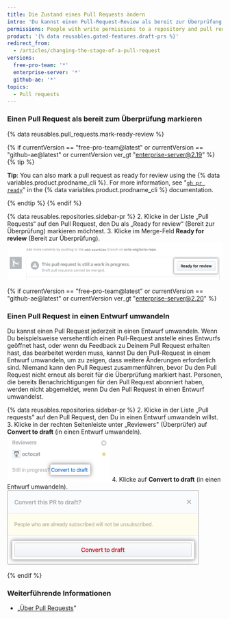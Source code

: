 ```yaml
---
title: Die Zustand eines Pull Requests ändern
intro: 'Du kannst einen Pull-Request-Review als bereit zur Überprüfung markieren{% if currentVersion == "free-pro-team@latest" or currentVersion == "github-ae@latest" or currentVersion ver_gt "enterprise-server@2.20" %} oder einen Pull Request in einen Entwurf umwandeln{% endif %}.'
permissions: People with write permissions to a repository and pull request authors can change the stage of a pull request.
product: '{% data reusables.gated-features.draft-prs %}'
redirect_from:
  - /articles/changing-the-stage-of-a-pull-request
versions:
  free-pro-team: '*'
  enterprise-server: '*'
  github-ae: '*'
topics:
  - Pull requests
---
```


### Einen Pull Request als bereit zum Überprüfung markieren

{% data reusables.pull_requests.mark-ready-review %}

{% if currentVersion == "free-pro-team@latest" or currentVersion == "github-ae@latest" or currentVersion ver_gt "enterprise-server@2.19" %}
{% tip %}

**Tip**: You can also mark a pull request as ready for review using the {% data variables.product.prodname_cli %}. For more information, see "[`gh pr ready`](https://cli.github.com/manual/gh_pr_ready)" in the {% data variables.product.prodname_cli %} documentation.

{% endtip %}
{% endif %}

{% data reusables.repositories.sidebar-pr %}
2. Klicke in der Liste „Pull Requests“ auf den Pull Request, den Du als „Ready for review“ (Bereit zur Überprüfung) markieren möchtest.
3. Klicke im Merge-Feld **Ready for review** (Bereit zur Überprüfung). ![Schaltfläche „Ready for review“ (Bereit für Review)](/assets/images/help/pull_requests/ready-for-review-button.png)

{% if currentVersion == "free-pro-team@latest" or currentVersion == "github-ae@latest" or currentVersion ver_gt "enterprise-server@2.20" %}

### Einen Pull Request in einen Entwurf umwandeln

Du kannst einen Pull Request jederzeit in einen Entwurf umwandeln. Wenn Du beispielsweise versehentlich einen Pull-Request anstelle eines Entwurfs geöffnet hast, oder wenn du Feedback zu Deinem Pull Request erhalten hast, das bearbeitet werden muss, kannst Du den Pull-Request in einem Entwurf umwandeln, um zu zeigen, dass weitere Änderungen erforderlich sind. Niemand kann den Pull Request zusammenführen, bevor Du den Pull Request nicht erneut als bereit für die Überprüfung markiert hast. Personen, die bereits Benachrichtigungen für den Pull Request abonniert haben, werden nicht abgemeldet, wenn Du den Pull Request in einen Entwurf umwandelst.

{% data reusables.repositories.sidebar-pr %}
2. Klicke in der Liste „Pull requests" auf den Pull Request, den Du in einen Entwurf umwandeln willst.
3. Klicke in der rechten Seitenleiste unter „Reviewers" (Überprüfer) auf **Convert to draft** (in einen Entwurf umwandeln). ![Link „Convert to draft" (in einen Entwurf umwandeln)](/assets/images/help/pull_requests/convert-to-draft-link.png)
4. Klicke auf **Convert to draft** (in einen Entwurf umwandeln). ![Bestätigung „Convert to draft" (in einen Entwurf umwandeln)](/assets/images/help/pull_requests/convert-to-draft-dialog.png)

{% endif %}

### Weiterführende Informationen

- „[Über Pull Requests](/github/collaborating-with-issues-and-pull-requests/about-pull-requests)"
